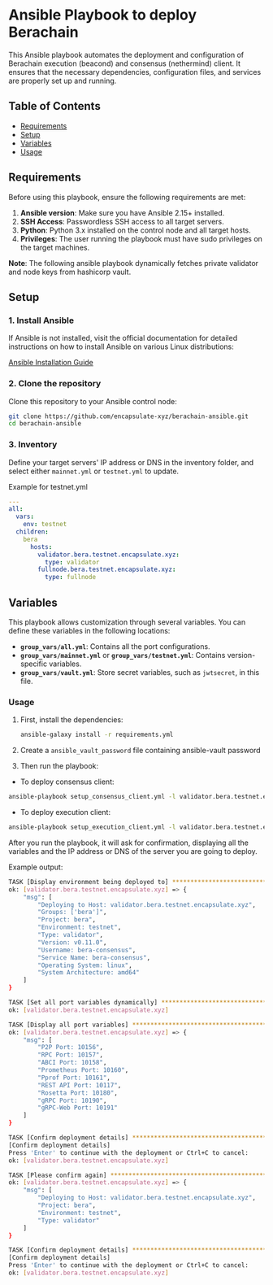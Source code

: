 # Ansible Playbook to deploy Berachain 

This Ansible playbook automates the deployment and configuration of Berachain execution (beacond) and consensus (nethermind) client. It ensures that the necessary dependencies, configuration files, and services are properly set up and running.

## Table of Contents

- [Requirements](#requirements)
- [Setup](#setup)
- [Variables](#variables)
- [Usage](#usage)

## Requirements

Before using this playbook, ensure the following requirements are met:

1. **Ansible version**: Make sure you have Ansible 2.15+ installed.
2. **SSH Access**: Passwordless SSH access to all target servers.
3. **Python**: Python 3.x installed on the control node and all target hosts.
4. **Privileges**: The user running the playbook must have sudo privileges on the target machines.

**Note**: The following ansible playbook dynamically fetches private validator and node keys from hashicorp vault. 

## Setup

### 1. Install Ansible

If Ansible is not installed, visit the official documentation for detailed instructions on how to install Ansible on various Linux distributions:

[Ansible Installation Guide](https://docs.ansible.com/ansible/latest/installation_guide/installation_distros.html)


### 2. Clone the repository

Clone this repository to your Ansible control node:

```bash
git clone https://github.com/encapsulate-xyz/berachain-ansible.git
cd berachain-ansible
```

### 3. Inventory

Define your target servers' IP address or DNS in the inventory folder, and select either `mainnet.yml` or `testnet.yml` to update.

Example for testnet.yml

```yaml
---
all:
  vars:
    env: testnet
  children:
    bera
      hosts:
        validator.bera.testnet.encapsulate.xyz:
          type: validator
        fullnode.bera.testnet.encapsulate.xyz:
          type: fullnode
```

## Variables

This playbook allows customization through several variables. You can define these variables in the following locations:

- **`group_vars/all.yml`**: Contains all the port configurations.
- **`group_vars/mainnet.yml`** or **`group_vars/testnet.yml`**: Contains version-specific variables.
- **`group_vars/vault.yml`**: Store secret variables, such as `jwtsecret`, in this file.



### Usage

1. First, install the dependencies:

   ```bash
   ansible-galaxy install -r requirements.yml

2. Create a `ansible_vault_password` file containing ansible-vault password

3. Then run the playbook:

- To deploy consensus client:

```bash
ansible-playbook setup_consensus_client.yml -l validator.bera.testnet.encapsulate.xyz
```
- To deploy execution client:

```bash
ansible-playbook setup_execution_client.yml -l validator.bera.testnet.encapsulate.xyz
```
After you run the playbook, it will ask for confirmation, displaying all the variables and the IP address or DNS of the server you are going to deploy.

Example output:

```bash
TASK [Display environment being deployed to] ***************************************************************************************************
ok: [validator.bera.testnet.encapsulate.xyz] => {
    "msg": [
        "Deploying to Host: validator.bera.testnet.encapsulate.xyz",
        "Groups: ['bera']",
        "Project: bera",
        "Environment: testnet",
        "Type: validator",
        "Version: v0.11.0",
        "Username: bera-consensus",
        "Service Name: bera-consensus",
        "Operating System: linux",
        "System Architecture: amd64"
    ]
}

TASK [Set all port variables dynamically] ******************************************************************************************************
ok: [validator.bera.testnet.encapsulate.xyz]

TASK [Display all port variables] **************************************************************************************************************
ok: [validator.bera.testnet.encapsulate.xyz] => {
    "msg": [
        "P2P Port: 10156",
        "RPC Port: 10157",
        "ABCI Port: 10158",
        "Prometheus Port: 10160",
        "Pprof Port: 10161",
        "REST API Port: 10117",
        "Rosetta Port: 10180",
        "gRPC Port: 10190",
        "gRPC-Web Port: 10191"
    ]
}

TASK [Confirm deployment details] **************************************************************************************************************
[Confirm deployment details]
Press 'Enter' to continue with the deployment or Ctrl+C to cancel:
ok: [validator.bera.testnet.encapsulate.xyz]

TASK [Please confirm again] ********************************************************************************************************************
ok: [validator.bera.testnet.encapsulate.xyz] => {
    "msg": [
        "Deploying to Host: validator.bera.testnet.encapsulate.xyz",
        "Project: bera",
        "Environment: testnet",
        "Type: validator"
    ]
}

TASK [Confirm deployment details] **************************************************************************************************************
[Confirm deployment details]
Press 'Enter' to continue with the deployment or Ctrl+C to cancel:
ok: [validator.bera.testnet.encapsulate.xyz]
```
